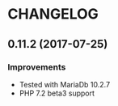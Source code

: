 # CHANGELOG

## 0.11.2 (2017-07-25)

### Improvements

- Tested with MariaDb 10.2.7
- PHP 7.2 beta3 support  